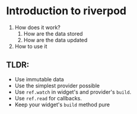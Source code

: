 # Introduction to riverpod

1. How does it work?
   1. How are the data stored
   2. How are the data updated
2. How to use it

## TLDR:

- Use immutable data
- Use the simplest provider possible
- Use `ref.watch` in widget's and provider's `build`.
- Use `ref.read` for callbacks.
- Keep your widget's `build` method pure
